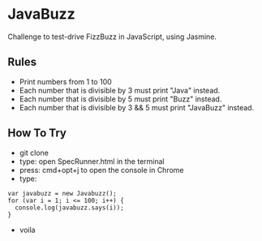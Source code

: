 # JavaBuzz
Challenge to test-drive FizzBuzz in JavaScript, using Jasmine.

## Rules
- Print numbers from 1 to 100
- Each number that is divisible by 3 must print "Java" instead.
- Each number that is divisible by 5 must print "Buzz" instead.
- Each number that is divisible by 3 && 5 must print "JavaBuzz" instead.

## How To Try
- git clone
- type: open SpecRunner.html in the terminal
- press: cmd+opt+j to open the console in Chrome
- type: 
```
var javabuzz = new Javabuzz();
for (var i = 1; i <= 100; i++) {
  console.log(javabuzz.says(i)); 
}
```
- voila
